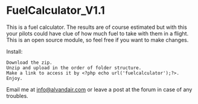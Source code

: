 FuelCalculator_V1.1
===================
This is a fuel calculator. The results are of course estimated but with this your pilots could have clue of how much fuel to take with them in a flight. This is an open source module, so feel free if you want to make changes.

Install:

    Download the zip.
    Unzip and upload in the order of folder structure.
    Make a link to access it by <?php echo url('fuelcalculator');?>.
    Enjoy.

Email me at info@alvandair.com or leave a post at the forum in case of any troubles.
